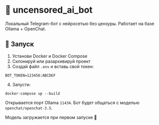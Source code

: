 # 🐳 uncensored_ai_bot

Локальный Telegram-бот с нейросетью без цензуры. Работает на базе Ollama + OpenChat.

## 🚀 Запуск

1. Установи Docker и Docker Compose
2. Склонируй или разархивируй проект
3. Создай файл `.env` и вставь свой токен:
```
BOT_TOKEN=123456:ABCDEF
```
4. Запусти:
```
docker-compose up --build
```

Открывается порт Ollama `11434`. Бот будет общаться с моделью `openchat/openchat-3.5`.

Модель загружается при первом запуске 🧠
